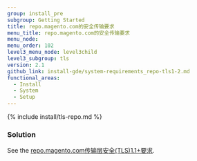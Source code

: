 ```yaml
---
group: install_pre
subgroup: Getting Started
title: repo.magento.com的安全传输要求
menu_title: repo.magento.com的安全传输要求
menu_node:
menu_order: 102
level3_menu_node: level3child
level3_subgroup: tls
version: 2.1
github_link: install-gde/system-requirements_repo-tls1-2.md
functional_areas:
  - Install
  - System
  - Setup
---
```


{% include install/tls-repo.md %}

### Solution
See the [repo.magento.com传输层安全(TLS)1.1+要求](http://devdocs.magento.com/guides/v2.1/release-notes/tech_bull_tls-repo.html).
